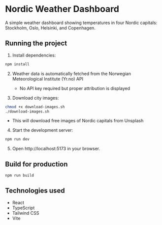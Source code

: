 # Nordic Weather Dashboard

A simple weather dashboard showing temperatures in four Nordic capitals: Stockholm, Oslo, Helsinki, and Copenhagen.

## Running the project

1. Install dependencies:
```bash
npm install
```

2. Weather data is automatically fetched from the Norwegian Meteorological Institute (Yr.no) API
   - No API key required but proper attribution is displayed

3. Download city images:
```bash
chmod +x download-images.sh
./download-images.sh
```
   - This will download free images of Nordic capitals from Unsplash

4. Start the development server:
```bash
npm run dev
```

5. Open http://localhost:5173 in your browser.

## Build for production

```bash
npm run build
```

## Technologies used

- React
- TypeScript
- Tailwind CSS
- Vite